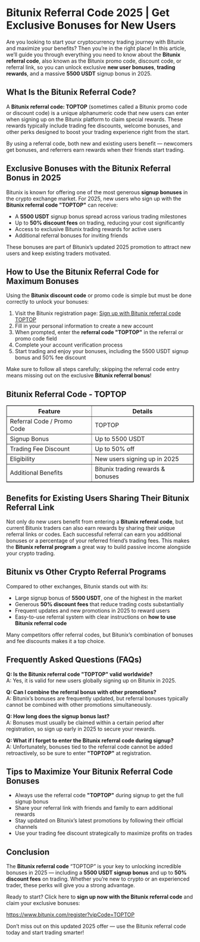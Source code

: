 <h1>Bitunix Referral Code 2025 | Get Exclusive Bonuses for New Users</h1>
<p>Are you looking to start your cryptocurrency trading journey with Bitunix and maximize your benefits? Then you’re in the right place! In this article, we’ll guide you through everything you need to know about the <strong>Bitunix referral code</strong>, also known as the Bitunix promo code, discount code, or referral link, so you can unlock exclusive <strong>new user bonuses</strong>, <strong>trading rewards</strong>, and a massive <strong>5500 USDT</strong> signup bonus in 2025.</p>
<h2>What Is the Bitunix Referral Code?</h2>
<p>A <strong>Bitunix referral code: TOPTOP</strong> (sometimes called a Bitunix promo code or discount code) is a unique alphanumeric code that new users can enter when signing up on the Bitunix platform to claim special rewards. These rewards typically include trading fee discounts, welcome bonuses, and other perks designed to boost your trading experience right from the start.</p>
<p>By using a referral code, both new and existing users benefit — newcomers get bonuses, and referrers earn rewards when their friends start trading.</p>
<h2>Exclusive Bonuses with the Bitunix Referral Bonus in 2025</h2>
<p>Bitunix is known for offering one of the most generous <strong>signup bonuses</strong> in the crypto exchange market. For 2025, new users who sign up with the <strong>Bitunix referral code "TOPTOP"</strong> can receive:</p>
<ul>
<li>A <strong>5500 USDT</strong> signup bonus spread across various trading milestones</li>
<li>Up to <strong>50% discount fees</strong> on trading, reducing your cost significantly</li>
<li>Access to exclusive Bitunix trading rewards for active users</li>
<li>Additional referral bonuses for inviting friends</li>
</ul>
<p>These bonuses are part of Bitunix’s updated 2025 promotion to attract new users and keep existing traders motivated.</p>
<h2>How to Use the Bitunix Referral Code for Maximum Bonuses</h2>
<p>Using the <strong>Bitunix discount code</strong> or promo code is simple but must be done correctly to unlock your bonuses:</p>
<ol>
<li>Visit the Bitunix registration page: <a href="https://www.bitunix.com/register?vipCode=TOPTOP" target="_blank" rel="noopener noreferrer">Sign up with Bitunix referral code TOPTOP</a></li>
<li>Fill in your personal information to create a new account</li>
<li>When prompted, enter the <strong>referral code "TOPTOP"</strong> in the referral or promo code field</li>
<li>Complete your account verification process</li>
<li>Start trading and enjoy your bonuses, including the 5500 USDT signup bonus and 50% fee discount</li>
</ol>
<p>Make sure to follow all steps carefully; skipping the referral code entry means missing out on the exclusive <strong>Bitunix referral bonus</strong>!</p>
<h2>Bitunix Referral Code - TOPTOP</h2>
<table border="1" cellspacing="0" cellpadding="8">
<tr>
<th>Feature</th>
<th>Details</th>
</tr>
<tr>
<td>Referral Code / Promo Code</td>
<td>TOPTOP</td>
</tr>
<tr>
<td>Signup Bonus</td>
<td>Up to 5500 USDT</td>
</tr>
<tr>
<td>Trading Fee Discount</td>
<td>Up to 50% off</td>
</tr>
<tr>
<td>Eligibility</td>
<td>New users signing up in 2025</td>
</tr>
<tr>
<td>Additional Benefits</td>
<td>Bitunix trading rewards &amp; bonuses</td>
</tr>
</table>
<h2>Benefits for Existing Users Sharing Their Bitunix Referral Link</h2>
<p>Not only do new users benefit from entering a <strong>Bitunix referral code</strong>, but current Bitunix traders can also earn rewards by sharing their unique referral links or codes. Each successful referral can earn you additional bonuses or a percentage of your referred friend’s trading fees. This makes the <strong>Bitunix referral program</strong> a great way to build passive income alongside your crypto trading.</p>
<h2>Bitunix vs Other Crypto Referral Programs</h2>
<p>Compared to other exchanges, Bitunix stands out with its:</p>
<ul>
<li>Large signup bonus of <strong>5500 USDT</strong>, one of the highest in the market</li>
<li>Generous <strong>50% discount fees</strong> that reduce trading costs substantially</li>
<li>Frequent updates and new promotions in 2025 to reward users</li>
<li>Easy-to-use referral system with clear instructions on <strong>how to use Bitunix referral code</strong></li>
</ul>
<p>Many competitors offer referral codes, but Bitunix’s combination of bonuses and fee discounts makes it a top choice.</p>
<h2>Frequently Asked Questions (FAQs)</h2>
<p><strong>Q: Is the Bitunix referral code "TOPTOP" valid worldwide?</strong><br />
A: Yes, it is valid for new users globally signing up on Bitunix in 2025.</p>
<p><strong>Q: Can I combine the referral bonus with other promotions?</strong><br />
A: Bitunix’s bonuses are frequently updated, but referral bonuses typically cannot be combined with other promotions simultaneously.</p>
<p><strong>Q: How long does the signup bonus last?</strong><br />
A: Bonuses must usually be claimed within a certain period after registration, so sign up early in 2025 to secure your rewards.</p>
<p><strong>Q: What if I forget to enter the Bitunix referral code during signup?</strong><br />
A: Unfortunately, bonuses tied to the referral code cannot be added retroactively, so be sure to enter <strong>"TOPTOP"</strong> at registration.</p>
<h2>Tips to Maximize Your Bitunix Referral Code Bonuses</h2>
<ul>
<li>Always use the referral code <strong>"TOPTOP"</strong> during signup to get the full signup bonus</li>
<li>Share your referral link with friends and family to earn additional rewards</li>
<li>Stay updated on Bitunix’s latest promotions by following their official channels</li>
<li>Use your trading fee discount strategically to maximize profits on trades</li>
</ul>
<h2>Conclusion</h2>
<p>The <strong>Bitunix referral code</strong> “TOPTOP” is your key to unlocking incredible bonuses in 2025 — including a <strong>5500 USDT signup bonus</strong> and up to <strong>50% discount fees</strong> on trading. Whether you’re new to crypto or an experienced trader, these perks will give you a strong advantage.</p>
<p>Ready to start? Click here to <strong>sign up now with the Bitunix referral code</strong> and claim your exclusive bonuses:</p>
<p><a href="https://www.bitunix.com/register?vipCode=TOPTOP" target="_blank" rel="noopener noreferrer">https://www.bitunix.com/register?vipCode=TOPTOP</a></p>
<p>Don’t miss out on this updated 2025 offer — use the Bitunix referral code today and start trading smarter!</p>
</body>
</html>
